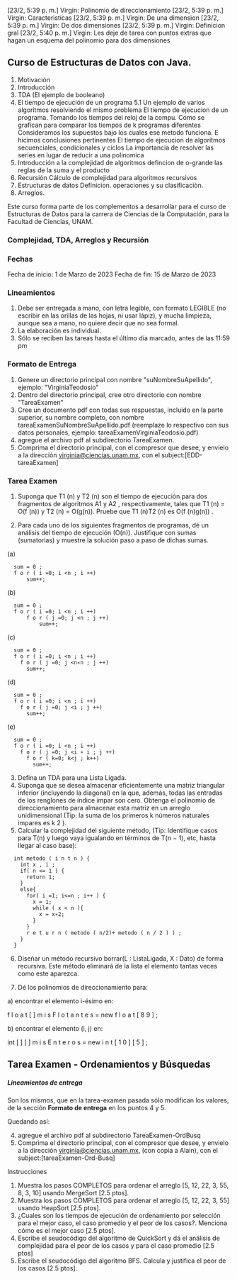 [23/2, 5:39 p. m.] Virgin: Polinomio de direccionamiento
[23/2, 5:39 p. m.] Virgin: Caracteristicas
[23/2, 5:39 p. m.] Virgin: De una dimension
[23/2, 5:39 p. m.] Virgin: De dos dimensiones
[23/2, 5:39 p. m.] Virgin: Definicion gral
[23/2, 5:40 p. m.] Virgin: Les deje de tarea con puntos extras que hagan un esquema del polinomio para dos dimensiones

## Curso de Estructuras de Datos con Java.

1. Motivación
2. Introducción
3. TDA
   (El ejemplo de booleano)
4. El tiempo de ejecución de un programa
   5.1 Un ejemplo de varios algoritmos resolviendo el mismo problema
   El tiempo de ejecucion de un programa. Tomando los tiempos del reloj de la compu.
   Como se grafican para comparar los tiempos de k programas diferentes
   Consideramos los supuestos bajo los cuales ese metodo funciona. E hicimos conclusiones pertinentes
   El tiempo de ejecucion de algoritmos secuenciales, condicionales y ciclos
   La importancia de resolver las series en lugar de reducir a una polinomica
5. Introducción a la complejidad de algoritmos
   defincion de o-grande
   las reglas de la suma y el producto
6. Recursión
   Cálculo de complejidad para algoritmos recursivos
7. Estructuras de datos
   Definicion. operaciones y su clasificaciòn.    
8. Arreglos.
   


Este curso forma parte de los complementos a desarrollar para el curso de Estructuras de Datos para la carrera de Ciencias de la Computación, para la Facultad de Ciencias, UNAM.

### Complejidad, TDA, Arreglos y Recursión

### Fechas
Fecha de inicio:  1 de Marzo de 2023
Fecha de fin: 15 de Marzo de 2023

### Lineamientos
1. Debe ser entregada a mano, con letra legible, con formato LEGIBLE (no escribir
en las orillas de las hojas, ni usar lápiz), y mucha limpieza, aunque sea a mano, no
quiere decir que no sea formal.
2. La elaboración es individual.
3. Sólo se reciben las tareas hasta el último día marcado, antes de las 11:59 pm

### Formato de Entrega
1. Genere un directorio principal con nombre "suNombreSuApellido", ejemplo: "VirginiaTeodosio"
2. Dentro del directorio principal, cree otro directorio con nombre "TareaExamen"
3. Cree un documento pdf con todas sus respuestas, incluido en la parte superior, su nombre completo, con nombre tareaExamenSuNombreSuApellido.pdf (reemplaze lo respectivo con sus datos personales, ejemplo: tareaExamenVirginiaTeodosio.pdf)
4. agregue el archivo pdf al subdirectorio TareaExamen.
5. Comprima el directorio principal, con el compresor que desee, y envielo a la dirección virginia@ciencias.unam.mx, con el subject:[EDD-tareaExamen]

### Tarea Examen 

1. Suponga que T1 (n) y T2 (n) son el tiempo de ejecución para dos fragmentos
de algoritmos A1 y A2 , respectivamente, tales que T1 (n) = O(f (n)) y T2 (n) =
O(g(n)). Pruebe que T1 (n)T2 (n) es O(f (n)g(n)) .

2. Para cada uno de los siguientes fragmentos de programas, dé un análisis
del tiempo de ejecución (O(n)). Justifique con sumas (sumatorias) y muestre la solución paso a paso de dichas sumas.

(a)
```{r}
  sum = 0 ;
  f o r ( i =0; i <n ; i ++)
      sum++;
```
  
(b)
```{r}
  sum = 0 ;
  f o r ( i =0; i <n ; i ++)
      f o r ( j =0; j <n ; j ++)
          sum++;
```

(c)
```{r}
  sum = 0 ;
  f o r ( i =0; i <n ; i ++)
    f o r ( j =0; j <n∗n ; j ++)
      sum++;
```

(d)
```{r}
  sum = 0 ;
  f o r ( i =0; i <n ; i ++)
    f o r ( j =0; j <i ; j ++)
      sum++;
```

(e)
```{r}
  sum = 0 ;
  f o r ( i =0; i <n ; i ++)
    f o r ( j =0; j <i ∗ i ; j ++)
      f o r ( k=0; k<j ; k++)
        sum++;
```

3. Defina un TDA para una Lista Ligada.
4. Suponga que se desea almacenar eficientemente una matriz triangular inferior (incluyendo la diagonal) en la que, además, todas las entradas de los
renglones de ı́ndice impar son cero. Obtenga el polinomio de direccionamiento para almacenar esta matriz en un arreglo unidimensional (Tip: la suma de los primeros k números naturales impares es k 2 ).
5. Calcular la complejidad del siguiente método, (Tip: Identifique casos para T(n) y luego vaya igualando en términos de T(n − 1), etc, hasta llegar al caso base):
```{r}
  int metodo ( i n t n ) {
    int x , i ;
    if( n <= 1 ) {
      return 1;
    }
    else{
      for( i =1; i<=n ; i++ ) {
        x = 1;
        while ( x < n ){
          x = x∗2;
        }
      }
      r e t u r n ( metodo ( n/2)+ metodo ( n / 2 ) ) ;
    }
  }
```
6. Diseñar un método recursivo borrar(L : ListaLigada, X : Dato) de forma recursiva. Este método eliminará de la lista el elemento tantas veces como este
aparezca.

7. Dé los polinomios de direccionamiento para:

a) encontrar el elemento i-ésimo en:

f l o a t [ ] m i s F l o t a n t e s = new f l o a t [ 8 9 ] ;

b) encontrar el elemento (i, j) en:

int [ ] [ ] m i s E n t e r o s = new i n t [ 1 0 ] [ 5 ] ;

## Tarea Examen - Ordenamientos y Búsquedas

##### Lineamientos de entrega 
Son los mismos, que en la tarea-examen pasada sólo modifican los valores, de la sección **Formato de entrega** en los puntos 4 y 5.

Quedando así:

4. agregue el archivo pdf al subdirectorio TareaExamen-OrdBusq
5. Comprima el directorio principal, con el compresor que desee, y envielo a la dirección virginia@ciencias.unam.mx, (con copia a Alain), con el subject:[tareaExamen-Ord-Busq]

Instrucciones
1. Muestra los pasos COMPLETOS para ordenar el arreglo [5, 12, 22, 3, 55, 8, 3, 10] usando MergeSort [2.5 ptos].
2. Muestra los pasos COMPLETOS para ordenar el arreglo [5, 12, 22, 3, 55] usando HeapSort
[2.5 ptos].
3. ¿Cuales son los tiempos de ejecución de ordenamiento por selección para el mejor caso, el
caso promedio y el peor de los casos?. Menciona cómo es el mejor caso [2.5 ptos].
4. Escribe el seudocódigo del algoritmo de QuickSort y dá el análisis de complejidad para el
peor de los casos y para el caso promedio [2.5 ptos]
5. Escribe el seudocódigo del algoritmo BFS. Calcula y justifica el peor
de los casos [2.5 ptos].
